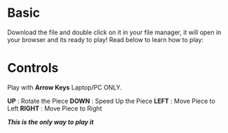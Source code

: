 # Basic

Download the file and double click on it in your file manager, it will open in your browser and its ready to play!
Read below to learn how to play:

# Controls

Play with **Arrow Keys** Laptop/PC ONLY.

**UP** : Rotate the Piece
**DOWN** : Speed Up the Piece
**LEFT** : Move Piece to Left
**RIGHT** : Move Piece to Right

***This is the only way to play it***

